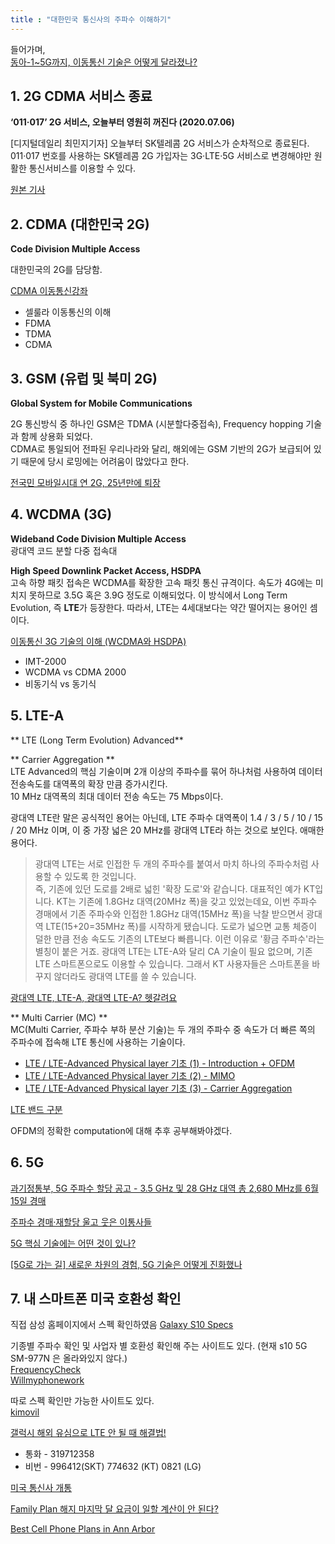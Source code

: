 ```yaml
---
title : "대한민국 통신사의 주파수 이해하기"
---
```


들어가며,  
[동아-1~5G까지, 이동통신 기술은 어떻게 달라졌나?](https://www.donga.com/news/It/article/all/20190320/94655845/1)

## 1. 2G CDMA 서비스 종료
**‘011‧017’ 2G 서비스, 오늘부터 영원히 꺼진다 (2020.07.06)**

[디지털데일리 최민지기자] 오늘부터 SK텔레콤 2G 서비스가 순차적으로 종료된다. 011‧017 번호를 사용하는 SK텔레콤 2G 가입자는 3G‧LTE‧5G 서비스로 변경해야만 원활한 통신서비스를 이용할 수 있다.

[원본 기사](http://www.ddaily.co.kr/news/article/?no=197940)


## 2. CDMA (대한민국 2G)
**Code Division Multiple Access**

대한민국의 2G를 담당함.

[CDMA 이동통신강좌](http://www.rfdh.com/tech/cdma.htm)  
- 셀룰라 이동통신의 이해
- FDMA
- TDMA
- CDMA

## 3. GSM (유럽 및 북미 2G)
**Global System for Mobile Communications**

2G 통신방식 중 하나인 GSM은 TDMA (시분할다중접속), Frequency hopping 기술과 함께 상용화 되었다.  
CDMA로 통일되어 전파된 우리나라와 달리, 해외에는 GSM 기반의 2G가 보급되어 있기 때문에 당시 로밍에는 어려움이 많았다고 한다.  

[전국민 모바일시대 연 2G, 25년만에 퇴장](http://m.goodnews1.com/news_view.asp?seq=99463)

## 4. WCDMA (3G)
**Wideband Code Division Multiple Access**  
광대역 코드 분할 다중 접속대

**High Speed Downlink Packet Access, HSDPA**  
고속 하향 패킷 접속은 WCDMA를 확장한 고속 패킷 통신 규격이다. 속도가 4G에는 미치지 못하므로 3.5G 혹은 3.9G 정도로 이해되었다.
이 방식에서 Long Term Evolution, 즉 **LTE**가 등장한다. 따라서, LTE는 4세대보다는 약간 떨어지는 용어인 셈이다.

[이동통신 3G 기술의 이해 (WCDMA와 HSDPA)](https://linecard.tistory.com/73)  
- IMT-2000
- WCDMA vs CDMA 2000
- 비동기식 vs 동기식

## 5. LTE-A
** LTE (Long Term Evolution) Advanced**

** Carrier Aggregation **  
LTE Advanced의 핵심 기술이며 2개 이상의 주파수를 묶어 하나처럼 사용하여 데이터 전송속도를 대역폭의 확장 만큼 증가시킨다.  
10 MHz 대역폭의 최대 데이터 전송 속도는 75 Mbps이다.

광대역 LTE란 말은 공식적인 용어는 아닌데, LTE 주파수 대역폭이 1.4 / 3 / 5 / 10 / 15 / 20 MHz 이며, 이 중 가장 넓은 20 MHz를 광대역 LTE라 하는 것으로 보인다. 애매한 용어다.

> 광대역 LTE는 서로 인접한 두 개의 주파수를 붙여서 마치 하나의 주파수처럼 사용할 수 있도록 한 것입니다.  
> 즉, 기존에 있던 도로를 2배로 넓힌 '확장 도로'와 같습니다. 대표적인 예가 KT입니다. KT는 기존에 1.8GHz 대역(20MHz 폭)을 갖고 있었는데요, 이번 주파수 경매에서 기존 주파수와 인접한 1.8GHz 대역(15MHz 폭)을 낙찰 받으면서 광대역 LTE(15+20=35MHz 폭)를 시작하게 됐습니다. 도로가 넓으면 교통 체증이 덜한 만큼 전송 속도도 기존의 LTE보다 빠릅니다. 이런 이유로 '황금 주파수'라는 별칭이 붙은 거죠. 광대역 LTE는 LTE-A와 달리 CA 기술이 필요 없으며, 기존 LTE 스마트폰으로도 이용할 수 있습니다. 그래서 KT 사용자들은 스마트폰을 바꾸지 않더라도 광대역 LTE를 쓸 수 있습니다.

[광대역 LTE, LTE-A, 광대역 LTE-A? 헷갈려요](https://it.donga.com/15974/)

** Multi Carrier (MC) **  
MC(Multi Carrier, 주파수 부하 분산 기술)는 두 개의 주파수 중 속도가 더 빠른 쪽의 주파수에 접속해 LTE 통신에 사용하는 기술이다.  

- [LTE / LTE-Advanced Physical layer 기초 (1) - Introduction + OFDM](https://www.whydsp.org/209)  
- [LTE / LTE-Advanced Physical layer 기초 (2) - MIMO](https://www.whydsp.org/210)
- [LTE / LTE-Advanced Physical layer 기초 (3) - Carrier Aggregation](https://www.whydsp.org/211)

[LTE 밴드 구분](https://en.wikipedia.org/wiki/LTE_frequency_bands)

OFDM의 정확한 computation에 대해 추후 공부해봐야겠다.

## 6. 5G

[과기정통부, 5G 주파수 할당 공고 - 3.5 GHz 및 28 GHz 대역 총 2,680 MHz를 6월 15일 경매](https://www.netmanias.com/ko/post/operator_news/13589)

[주파수 경매·재할당 울고 웃은 이통사들](https://news.mt.co.kr/mtview.php?no=2020042216533895662)

[5G 핵심 기술에는 어떤 것이 있나?](https://www.etri.re.kr/webzine/20190510/sub03.html)

[[5G로 가는 길] 새로운 차원의 경험, 5G 기술은 어떻게 진화했나](https://news.samsung.com/kr/5g%EB%A1%9C-%EA%B0%80%EB%8A%94-%EA%B8%B8-%EC%83%88%EB%A1%9C%EC%9A%B4-%EC%B0%A8%EC%9B%90%EC%9D%98-%EA%B2%BD%ED%97%98-5g-%EA%B8%B0%EC%88%A0%EC%9D%80-%EC%96%B4%EB%96%BB%EA%B2%8C-%EC%A7%84%ED%99%94)



## 7. 내 스마트폰 미국 호환성 확인

직접 삼성 홈페이지에서 스펙 확인하였음
[Galaxy S10 Specs](https://www.samsung.com/sec/smartphones/galaxy-s10/specs/)

기종별 주파수 확인 및 사업자 별 호환성 확인해 주는 사이트도 있다. (현재 s10 5G SM-977N 은 올라와있지 않다.)  
[FrequencyCheck](https://www.frequencycheck.com/)  
[Willmyphonework](https://willmyphonework.net/)

따로 스펙 확인만 가능한 사이트도 있다.  
[kimovil](https://www.kimovil.com/en/where-to-buy-samsung-galaxy-s10-5g)

[갤럭시 해외 유심으로 LTE 안 될 때 해결법!](https://www.youtube.com/watch?v=f3dspIbOsTc)  
- 통화 - 319712358
- 비번 - 996412(SKT) 774632 (KT) 0821 (LG)

[미국 통신사 개통](https://m.blog.naver.com/PostView.nhn?blogId=innovannie95&logNo=221540977019&proxyReferer=https:%2F%2Fwww.google.com%2F)

[Family Plan 해지 마지막 달 요금이 일할 계산이 안 된다?](https://www.missycoupons.com/zero/board.php#id=review&ss=on&sn=&sc=on&keyword=%EA%B0%80&no=61981)

[Best Cell Phone Plans in Ann Arbor](https://www.wirefly.com/content/phone-plans/michigan/ann-arbor)
